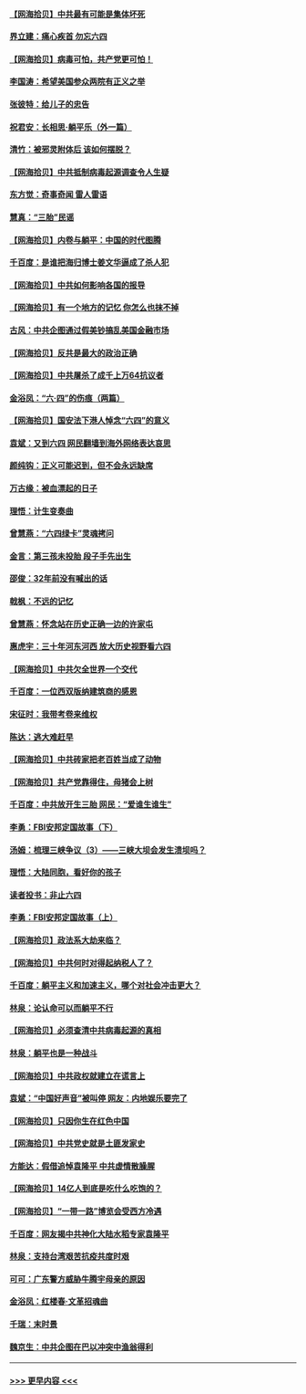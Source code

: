 #### [【网海拾贝】中共最有可能是集体坏死](../pages/nsc993/n13023101.md?t=06161352) 
#### [界立建：痛心疾首 勿忘六四](../pages/nsc993/n13022339.md?t=06161352) 
#### [【网海拾贝】病毒可怕，共产党更可怕！](../pages/nsc993/n13020728.md?t=06161352) 
#### [李国涛：希望美国参众两院有正义之举](../pages/nsc993/n13020674.md?t=06161352) 
#### [张彼特：给儿子的忠告](../pages/nsc993/n13018934.md?t=06161352) 
#### [祝君安：长相思‧躺平乐（外一篇）](../pages/nsc993/n13018923.md?t=06161352) 
#### [清竹：被邪灵附体后 该如何摆脱？](../pages/nsc993/n13018877.md?t=06161352) 
#### [【网海拾贝】中共抵制病毒起源调查令人生疑](../pages/nsc993/n13017785.md?t=06161352) 
#### [东方觉：奇事奇闻 雷人雷语](../pages/nsc993/n13017577.md?t=06161352) 
#### [慧真：“三胎”民谣](../pages/nsc993/n13017394.md?t=06161352) 
#### [【网海拾贝】内卷与躺平：中国的时代图腾](../pages/nsc993/n13016128.md?t=06161352) 
#### [千百度：是谁把海归博士姜文华逼成了杀人犯](../pages/nsc993/n13015218.md?t=06161352) 
#### [【网海拾贝】中共如何影响各国的报导](../pages/nsc993/n13012599.md?t=06161352) 
#### [【网海拾贝】有一个地方的记忆 你怎么也抹不掉](../pages/nsc993/n13009802.md?t=06161352) 
#### [古风：中共企图通过假美钞搞乱美国金融市场](../pages/nsc993/n13009626.md?t=06161352) 
#### [【网海拾贝】反共是最大的政治正确](../pages/nsc993/n13007051.md?t=06161352) 
#### [【网海拾贝】中共屠杀了成千上万64抗议者](../pages/nsc993/n13002713.md?t=06161352) 
#### [金浴凤：“六·四”的伤痕（两篇）](../pages/nsc993/n13001719.md?t=06161352) 
#### [【网海拾贝】国安法下港人悼念“六四”的意义](../pages/nsc993/n13001039.md?t=06161352) 
#### [袁斌：又到六四 网民翻墙到海外网络表达哀思](../pages/nsc993/n13000995.md?t=06161352) 
#### [颜纯钩：正义可能迟到，但不会永远缺席](../pages/nsc993/n13000920.md?t=06161352) 
#### [万古缘：被血漂起的日子](../pages/nsc993/n13000914.md?t=06161352) 
#### [理悟：计生变奏曲](../pages/nsc993/n13000414.md?t=06161352) 
#### [曾慧燕：“六四绿卡”灵魂拷问](../pages/nsc993/n13000277.md?t=06161352) 
#### [金言：第三孩未投胎 段子手先出生](../pages/nsc993/n13000215.md?t=06161352) 
#### [邵俊：32年前没有喊出的话](../pages/nsc993/n13000181.md?t=06161352) 
#### [戟枫：不远的记忆](../pages/nsc993/n13000121.md?t=06161352) 
#### [曾慧燕：怀念站在历史正确一边的许家屯](../pages/nsc993/n13000073.md?t=06161352) 
#### [惠虎宇：三十年河东河西 放大历史视野看六四](../pages/nsc993/n13000018.md?t=06161352) 
#### [【网海拾贝】中共欠全世界一个交代](../pages/nsc993/n12998706.md?t=06161352) 
#### [千百度：一位西双版纳建筑商的感恩](../pages/nsc993/n12998487.md?t=06161352) 
#### [宋征时：我带考卷来维权](../pages/nsc993/n12994088.md?t=06161352) 
#### [陈达：逃大难赶早](../pages/nsc993/n12993569.md?t=06161352) 
#### [【网海拾贝】中共砖家把老百姓当成了动物](../pages/nsc993/n12993483.md?t=06161352) 
#### [【网海拾贝】共产党靠得住，母猪会上树](../pages/nsc993/n12990730.md?t=06161352) 
#### [千百度：中共放开生三胎 网民：“爱谁生谁生”](../pages/nsc993/n12990644.md?t=06161352) 
#### [李勇：FBI安邦定国故事（下）](../pages/nsc993/n12987854.md?t=06161352) 
#### [汤姆：梳理三峡争议（3）——三峡大坝会发生溃坝吗？](../pages/nsc993/n12989806.md?t=06161352) 
#### [理悟：大陆同胞，看好你的孩子](../pages/nsc993/n12989778.md?t=06161352) 
#### [读者投书：非止六四](../pages/nsc993/n12989673.md?t=06161352) 
#### [李勇：FBI安邦定国故事（上）](../pages/nsc993/n12987749.md?t=06161352) 
#### [【网海拾贝】政法系大劫来临？](../pages/nsc993/n12987596.md?t=06161352) 
#### [【网海拾贝】中共何时对得起纳税人了？](../pages/nsc993/n12985578.md?t=06161352) 
#### [千百度：躺平主义和加速主义，哪个对社会冲击更大？](../pages/nsc993/n12985512.md?t=06161352) 
#### [林泉：论认命可以而躺平不行](../pages/nsc993/n12985505.md?t=06161352) 
#### [【网海拾贝】必须查清中共病毒起源的真相](../pages/nsc993/n12984276.md?t=06161352) 
#### [林泉：躺平也是一种战斗](../pages/nsc993/n12984194.md?t=06161352) 
#### [【网海拾贝】中共政权就建立在谎言上](../pages/nsc993/n12981880.md?t=06161352) 
#### [袁斌：“中国好声音”被叫停 网友：内地娱乐要完了](../pages/nsc993/n12981826.md?t=06161352) 
#### [【网海拾贝】只因你生在红色中国](../pages/nsc993/n12979096.md?t=06161352) 
#### [【网海拾贝】中共党史就是土匪发家史](../pages/nsc993/n12976478.md?t=06161352) 
#### [方能达：假借追悼袁隆平 中共虚情散臊腥](../pages/nsc993/n12976396.md?t=06161352) 
#### [【网海拾贝】14亿人到底是吃什么吃饱的？](../pages/nsc993/n12974125.md?t=06161352) 
#### [【网海拾贝】“一带一路”博览会受西方冷遇](../pages/nsc993/n12971787.md?t=06161352) 
#### [千百度：网友揭中共神化大陆水稻专家袁隆平](../pages/nsc993/n12971733.md?t=06161352) 
#### [林泉：支持台湾艰苦抗疫共度时艰](../pages/nsc993/n12971350.md?t=06161352) 
#### [可可：广东警方威胁牛腾宇母亲的原因](../pages/nsc993/n12971100.md?t=06161352) 
#### [金浴凤：红楼春·文革招魂曲](../pages/nsc993/n12970354.md?t=06161352) 
#### [千瑞：末时景](../pages/nsc993/n12970337.md?t=06161352) 
#### [魏京生：中共企图在巴以冲突中渔翁得利](../pages/nsc993/n12970286.md?t=06161352) 

----
#### [ >>> 更早内容 <<< ](../indexes/nsc993-earlier.md)
